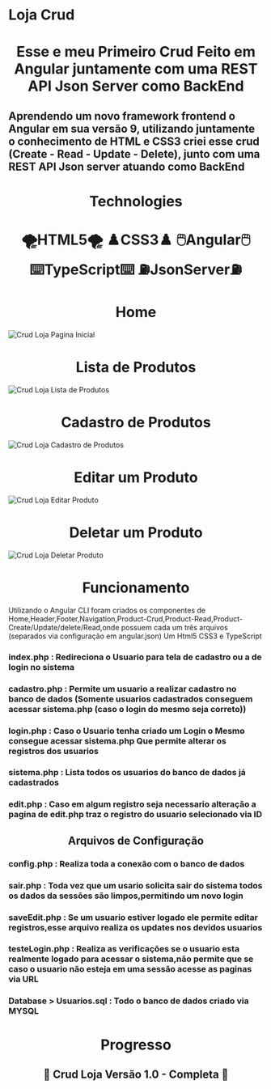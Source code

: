 # Loja Crud

<h1 align="center">
      Esse e meu Primeiro Crud Feito em Angular juntamente com uma REST API Json Server como BackEnd
</h1>

<h2>
  Aprendendo um novo framework frontend o Angular em sua versão 9, utilizando juntamente o conhecimento de HTML e CSS3 criei esse crud (Create - Read - Update - Delete), junto com uma REST API Json server atuando como BackEnd
</h2>	

<h1 align="center">
Technologies
</h1>
<h1 align="center">
 🌪HTML5🌪 
  ♟CSS3♟
 🖱Angular🖱
 ⌨️TypeScript⌨️
 ⛽️JsonServer⛽️
</h1>

<h1 align="center">Home</h1>
<img src="https://user-images.githubusercontent.com/68614036/147359165-31707610-3c9d-4456-a8fe-1609c27bee98.png" alt="Crud Loja Pagina Inicial">
<h1 align="center">Lista de Produtos</h1>
<img src="https://user-images.githubusercontent.com/68614036/147359204-b12d2c65-dd05-4362-bf2b-2475d08d461a.png" alt="Crud Loja Lista de Produtos">
<h1 align="center">Cadastro de Produtos</h1>
<img src="https://user-images.githubusercontent.com/68614036/147359267-27fee43c-e15e-40da-a6f4-300d2ffd3925.png" alt="Crud Loja Cadastro de Produtos">
<h1 align="center">Editar um Produto</h1>
<img src="https://user-images.githubusercontent.com/68614036/147359766-324167cf-c277-41fc-89e7-c5663a02c594.png" alt="Crud Loja Editar Produto">
<h1 align="center">Deletar um Produto</h1>
<img src="https://user-images.githubusercontent.com/68614036/147359871-f086bcb8-58dd-4235-b1e7-39f2bff4cb38.png" alt="Crud Loja Deletar Produto">

<h1 align="center">Funcionamento</h1>
<p>
Utilizando o Angular CLI foram criados os componentes de Home,Header,Footer,Navigation,Product-Crud,Product-Read,Product-Create/Update/delete/Read,onde possuem cada um três
arquivos (separados via configuração em angular.json) Um Html5 CSS3 e TypeScript  
  <strong> </strong> <br>
<h3> index.php : Redireciona o Usuario para tela de cadastro ou a de login no sistema </h3> 
<h3> cadastro.php : Permite um usuario a realizar cadastro no banco de dados (Somente usuarios cadastrados conseguem acessar sistema.php (caso o login do mesmo seja correto)) 
</h3> 
<h3> login.php : Caso o Usuario tenha criado um Login o Mesmo consegue acessar <strong>sistema.php</strong> Que permite alterar os registros dos usuarios  </h3> 
<h3> sistema.php : Lista todos os usuarios do banco de dados já cadastrados </h3> 
<h3> edit.php : Caso em algum registro seja necessario alteração a pagina de edit.php traz o registro do usuario selecionado via ID </h3> 

<h2 align="center"> 
	Arquivos de Configuração
</h2>
<h3> config.php : Realiza toda a conexão com o banco de dados</h3>
<h3> sair.php : Toda vez que um usario solicita sair do sistema todos os dados da sessões são limpos,permitindo um novo login</h3>
<h3> saveEdit.php : Se um usuario estiver logado ele permite editar registros,esse arquivo realiza os updates nos devidos usuarios </h3>
<h3> testeLogin.php : Realiza as verificações se o usuario esta realmente logado para acessar o sistema,não permite que se caso o usuario não esteja em uma sessão acesse as paginas via URL </h3>
<h3> Database > Usuarios.sql : Todo o banco de dados criado via MYSQL </h3>
</p>


<h1 align = "center">Progresso</h1>
<h2 align="center"> 
	🔋 Crud Loja <strong>Versão 1.0 - Completa</strong> 🔋  
</h2>
